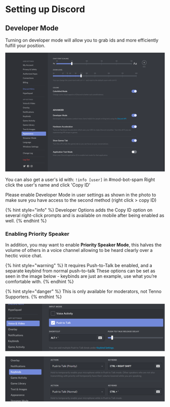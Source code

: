 # Setting up Discord

## Developer Mode

Turning on developer mode will allow you to grab ids and more efficiently fulfill your position.

![](../.gitbook/assets/screenshot.83.png)

You can also get a user's id with: `!info [user]` in \#mod-bot-spam Right click the user's name and click 'Copy ID'

Please enable Developer Mode in user settings as shown in the photo to make sure you have access to the second method \(right click &gt; copy ID\)

{% hint style="info" %}
 Developer Options adds the Copy ID option on several right-click prompts and is available on mobile after being enabled as well.
{% endhint %}



### Enabling Priority Speaker

In addition, you may want to enable **Priority Speaker Mode**, this halves the volume of others in a voice channel allowing to be heard clearly over a hectic voice chat.

{% hint style="warning" %}
It requires Push-to-Talk be enabled, and a separate keybind from normal push-to-talk These options can be set as seen in the image below - keybinds are just an example, use what you’re comfortable with.
{% endhint %}

{% hint style="danger" %}
This is only available for moderators, not Tenno Supporters.
{% endhint %}

![](../.gitbook/assets/screenshot.84.png)

![](../.gitbook/assets/screenshot.85.png)



